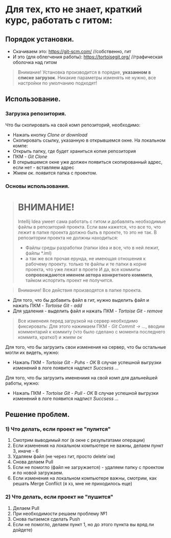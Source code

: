 ﻿# Для тех, кто не знает, краткий курс, работать с гитом:
## Порядок установки.
* Скачиваем это: <https://git-scm.com/> //собственно, гит
* И это (для облегчения работы): <https://tortoisegit.org/> //графическая оболочка над гитом

> Внимание! Установка производится в порядке, **указанном в списке загрузок**. 
> Никакие параметры изменять не нужно, все настройки по умолчанию подходят!

## Использование.
### Загрузка репозитория.
Что бы скопировать на свой комп репозиторий, необходимо: 
* Нажать кнопку *Clone or download*
* Скопировать ссылку, указанную в открывшемся окне.
На локальном компе:
* Открыть папку, где будет храниться копия репозитория
* ПКМ - *Git Clone*
* В открывшемся окне уже должен появиться скопированный адрес, если нет - вставляем адрес
* Жмем *ок*. появится папка с проектом.

### Основы использования.
> # ВНИМАНИЕ!
> Intellij Idea умеет сама работать с гитом и добавлять необходимые файлы в репозиторий проекта. 
> Если вам кажется, что все то, что лежит в папке проекта должно быть в проекте, то это не так.
> В репозитории проекта не должны находиться:
> * Файлы среды разработки (папки idea и все, что в ней лежит, файлы *.iml)
> * а так же вся прочая ерунда, не имеющая отношения к рабочему проекту. только те файлы и те папки в корне проекта, что уже лежат в проете
> И да, все коммиты **сопровождаются именем автора конкретного коммита**, тайком испортить проект не получится.

> Внимание! Все действия производятся в папке проекта.
* Для того, что бы добавить файл в гит, нужно выделить файл и нажать ПКМ - *Tortoise Git* - *add*
* Для удаления - выделить файл и нажать ПКМ - *Tortoise Git* - *remove*

> Все изменеия перед загрузкой на сервер необходимо фиксировать:
> Для этого нажимаем ПКМ - *Git Commit -> ...*, вводим комментарий к коммиту (что было сделано с момента последнего коммита, кратко!) и жмем *ок*

Для того, что бы загрузить свои изменения на сервер, что бы остальные могли их видеть, нужно:
* Нажать ПКМ - *Tortoise Git* - *Puhs* - *ОК*
В случае успешной выгрузки изменений в логе появится надпист *Succsess ...*

Для того, что бы загрузить именениия на свой комп для дальнейшей работы, нужно:
* Нажать ПКМ - *Tortoise Git* - *Pull* - *ОК*
В случае успешной выгрузки изменений в логе появится надпист *Succsess ...*

## Решение проблем.
### 1) Что делать, если проект не "пулится"
1. Смотрим выводимый лог (в окне с результатами операции)
2. Если изменения на локальном компьютере не важны, делаем пункт 3, иначе -  6
3. Удаляем файл (не через гит, просто delete`ом)
4. Снова делаем Pull 
5. Если не помогло (файл не загружается) - удаляем папку с проектом и по новой загружаем.
6. Если изменения на локальном компьютере важны, смотрим, как решать Merge Conflict (я хз, мне не приходилось еще)

### 2) Что делать, если проект не "пушится" 
1. Делаем Pull
2. При необходимости решаем проблему №1
3. Снова пытаемся сделать Push
4. Если не помогло, делаем пункт 1, но до этого пункта вы вряд ли дойдете)